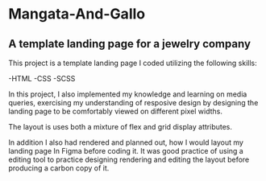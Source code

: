 # Mangata-And-Gallo
## A template landing page for a jewelry company

This project is a template landing page I coded utilizing the following skills:

-HTML
-CSS
-SCSS

In this project, I also implemented my knowledge and learning on media queries, exercising my understanding of resposive design by designing the landing page to be comfortably viewed on different pixel widths.

The layout is uses both a mixture of flex and grid display attributes.

In addition I also had rendered and planned out, how I would layout my landing page In Figma before coding it. It was good practice of using a editing tool to practice designing rendering and editing the layout before producing a carbon copy of it.
